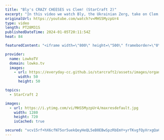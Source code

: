 ```yaml
---
title: "Bly's CRAZY CHEESES vs Clem! (StarCraft 2)"
excerpt: "In this video we watch Bly, the Ukrainian Zerg, take on Clem, the French Terran prodigy, in a best-of-5 series of StarCraft 2. This match was played as part of the Team Liquid Map Contenst (TLMC). Bly is known for his unpredictable and aggressive playstyle, while Clem is one of the best Terran players"
originalUrl: https://youtube.com/watch?v=MHS5MyzpUr4
type: video
length: PT28M31S
publishedDateTime: 2024-01-05T20:11:54Z
heat: 84

featuredContent: "<iframe width=\"800\" height=\"500\" frameborder=\"0\" src=\"https://www.youtube.com/embed/MHS5MyzpUr4\" allow=\"accelerometer; autoplay; encrypted-media; gyroscope; picture-in-picture\" allowfullscreen></iframe>"

provider:
  name: LowkoTV
  domain: lowko.tv
  images:
    - url: https://everyday-cc.github.io/starcraft2/assets/images/organizations/lowko.tv-50x50.jpg
      width: 50
      height: 50

topics:
  - StarCraft 2

images:
  - url: https://i.ytimg.com/vi/MHS5MyzpUr4/maxresdefault.jpg
    width: 1280
    height: 720
    isCached: true

secured: "vcv15rf+hX6cfN75or5uekQeyHeQL5eB0EBwSpzRbEmY+yrTKvgfQyXrxgQaCFAZVIvykpz6tQ71Tkvs6UrVVfUedbz8zOaL/guJcZ/iItLCzpDm6CjI3i/gbsu+iXh/Sv8gTZEwR518ucHgEl3j9Vfte20WlRsX4mL5EsrQ+2WzfvxpJWLofqPdLR4GVoim/WaUd9paw1clNg4qbixFtatInp5hbaGH44k4NRvYSCP8MHvL+8eYM6x1VGeGJK6ZDkXHiiVNVlwpjrmbeRkY8c/8Xpv1IwVE/5a07+1tM1TzSHbycCGfEqqG/3dot3JhqalxbYOdSm6Ei3p0ZtNI+IQGKCjvCSGHA+I0FLy+yC0fkhBKazjj5JZO9bdgL5TxYRcLRFRogF5OUgSs6figZxxbjTxHdozZ3lG2bydiNOA=;AxIxcNjbttiK+Pil3AFxjQ=="
---
```


